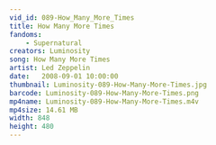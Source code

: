 ```yaml
---
vid_id: 089-How_Many_More_Times
title: How Many More Times
fandoms:
    - Supernatural
creators: Luminosity
song: How Many More Times
artist: Led Zeppelin
date:   2008-09-01 10:00:00
thumbnail: Luminosity-089-How-Many-More-Times.jpg
barcode: Luminosity-089-How-Many-More-Times.png
mp4name: Luminosity-089-How-Many-More-Times.m4v
mp4size: 14.61 MB
width: 848
height: 480
---
```



  